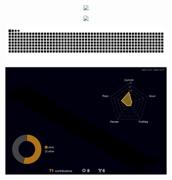 <!--
**luminion/luminion** is a ✨ _special_ ✨ repository because its `README.md` (this file) appears on your GitHub profile.

Here are some ideas to get you started:

- 🔭 I’m currently working on ...
- 🌱 I’m currently learning ...
- 👯 I’m looking to collaborate on ...
- 🤔 I’m looking for help with ...
- 💬 Ask me about ...
- 📫 How to reach me: ...
- 😄 Pronouns: ...
- ⚡ Fun fact: ...
-->

<p align="center">
  <img src="https://readme-typing-svg.demolab.com/?lines=Hello+Luminion&font=Fira%20Code&center=true&width=380&height=50&duration=4000&pause=1000">
</p>
<!-- <p align="center">
  <img src="https://github-readme-stats.vercel.app/api/top-langs/?username=luminion">
</p> -->


<p align="center">
  <img src="[https://readme-typing-svg.demolab.com/?lines=Hello+Luminion&font=Fira%20Code&center=true&width=380&height=50&duration=4000&pause=1000](https://github-readme-stats.vercel.app/api/top-langs/?username=3323223659&theme=omn)">
</p>


<!-- <p align="center"> -->
  <!-- <img src="/github-metrics.svg"> -->
<!-- </p> -->


<picture>
  <source media="(prefers-color-scheme: dark)" srcset="https://raw.githubusercontent.com/luminion/luminion/output/github-contribution-grid-snake-dark.svg">
  <source media="(prefers-color-scheme: light)" srcset="https://raw.githubusercontent.com/luminion/luminion/output/github-contribution-grid-snake.svg">
  <img alt="github contribution grid snake animation" src="https://raw.githubusercontent.com/luminion/luminion/output/github-contribution-grid-snake.svg">
</picture>


![](./profile-3d-contrib/profile-night-rainbow.svg)

